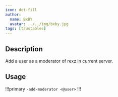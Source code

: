```yaml
---
icon: dot-fill
author:
  name: BxBY
  avatar: ../../img/bxby.jpg
tags: [trustables]
---
```


## Description
Add a user as a moderator of rexz in current server.

## Usage
!!!primary
`-add-moderator <@user>`
!!!